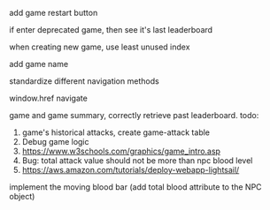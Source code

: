 add game restart button

if enter deprecated game, then see it's last leaderboard

when creating new game, use least unused index

add game name

standardize different navigation methods

window.href
navigate
<link> 
<a>


game and game summary, correctly retrieve past leaderboard. 
todo: 
1. game's historical attacks, create game-attack table
2. Debug game logic
4. https://www.w3schools.com/graphics/game_intro.asp
5. Bug: total attack value should not be more than npc blood level
6. https://aws.amazon.com/tutorials/deploy-webapp-lightsail/

implement the moving blood bar (add total blood attribute to the NPC object)